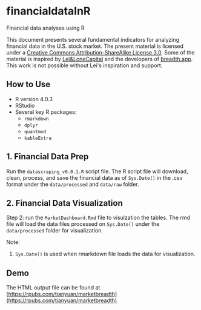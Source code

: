 # financialdataInR
Financial data analyses using R 

This document presents several fundamental indicators for analyzing financial data in the U.S. stock market. The present material is licensed under a [Creative Commons Attribution-ShareAlike License 3.0](https://creativecommons.org/licenses/by-sa/3.0/). Some of the material is inspired by [Lei&LoneCapital](https://lonecapital.com/) and the developers of [breadth.app](http://breadth.app). This work is not possible without Lei's inspiration and support. 

## How to Use

* R version 4.0.3
* RStudio
* Several key R packages: 
  * `rmarkdown`
  * `dplyr`
  * `quantmod`
  * `kableExtra`

## 1. Financial Data Prep

Run the `datascraping_v0.0.1.R` script file. 
The R script file will download, clean, process, and save the financial data as of `Sys.Date()` in the .csv format under the `data/processed` and `data/raw` folder.

## 2. Financial Data Visualization

Step 2: run the `MarketDashboard.Rmd` file to visulzation the tables. 
The rmd file will load the data files processed on `Sys.Date()` under the `data/processed` folder for visualization. 

Note: 
1. `Sys.Date()` is used when rmarkdown file loads the data for visualization.


## Demo 

The HTML output file can be found at [https://rpubs.com/tianyuan/marketbreadth](https://rpubs.com/tianyuan/marketbreadth)

